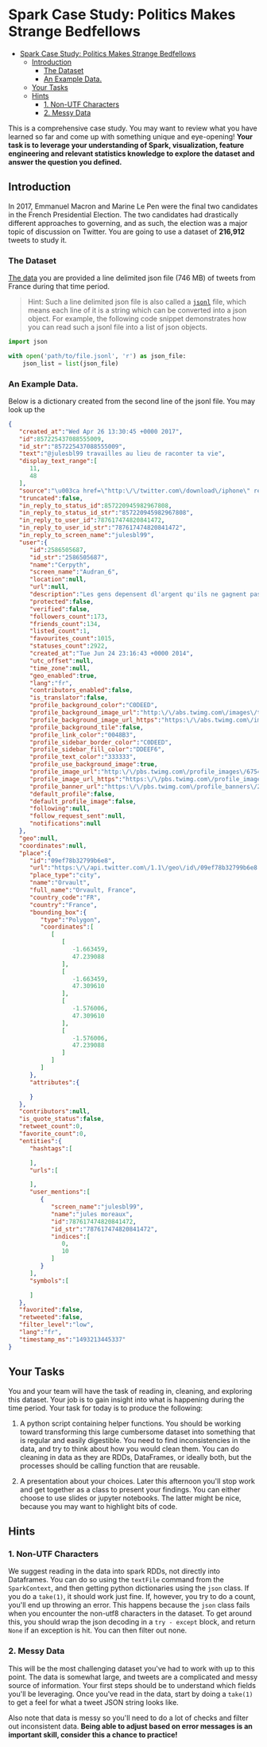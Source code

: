 # Spark Case Study: Politics Makes Strange Bedfellows

- [Spark Case Study: Politics Makes Strange Bedfellows](#spark-case-study-politics-makes-strange-bedfellows)
  - [Introduction](#introduction)
    - [The Dataset](#the-dataset)
    - [An Example Data.](#an-example-data)
  - [Your Tasks](#your-tasks)
  - [Hints](#hints)
    - [1. Non-UTF Characters](#1-non-utf-characters)
    - [2. Messy Data](#2-messy-data)

This is a comprehensive case study. You may want to review what you have learned so far and come up with something unique and eye-opening! **Your task is to leverage your understanding of Spark, visualization, feature engineering and relevant statistics knowledge to explore the dataset and answer the question you defined.**

## Introduction
In 2017, Emmanuel Macron and Marine Le Pen were the final two candidates in the French Presidential Election.  The two candidates had drastically different approaches to governing, and as such, the election was a major topic of discussion on Twitter. You are going to use a dataset of **216,912** tweets to study it.

### The Dataset
<a href="https://s3.us-east-2.amazonaws.com/jgartner-test-data/twitter/zippedData.zip">The data</a> you are provided a line delimited json file (746 MB) of tweets from France during that time period.
> Hint: Such a line delimited json file is also called a [`jsonl`](http://jsonlines.org/) file, which means each line of it is a string which can be converted into a json object. For example, the following code snippet demonstrates how you can read such a jsonl file into a list of json objects.

```python
import json

with open('path/to/file.jsonl', 'r') as json_file:
    json_list = list(json_file)
```
### An Example Data.

Below is a dictionary created from the second line of the jsonl file. You may look up the

```json
{
   "created_at":"Wed Apr 26 13:30:45 +0000 2017",
   "id":857225437088555009,
   "id_str":"857225437088555009",
   "text":"@julesbl99 travailles au lieu de raconter ta vie",
   "display_text_range":[
      11,
      48
   ],
   "source":"\u003ca href=\"http:\/\/twitter.com\/download\/iphone\" rel=\"nofollow\"\u003eTwitter for iPhone\u003c\/a\u003e",
   "truncated":false,
   "in_reply_to_status_id":857220945982967808,
   "in_reply_to_status_id_str":"857220945982967808",
   "in_reply_to_user_id":787617474820841472,
   "in_reply_to_user_id_str":"787617474820841472",
   "in_reply_to_screen_name":"julesbl99",
   "user":{
      "id":2586505687,
      "id_str":"2586505687",
      "name":"Cerpyth",
      "screen_name":"Audran_6",
      "location":null,
      "url":null,
      "description":"Les gens depensent dl'argent qu'ils ne gagnent pas pour acheter ds choses dont ils nont pas besoin pr impressionner des gens qu'ils n'aiment pas. snap: audran_6",
      "protected":false,
      "verified":false,
      "followers_count":173,
      "friends_count":134,
      "listed_count":1,
      "favourites_count":1015,
      "statuses_count":2922,
      "created_at":"Tue Jun 24 23:16:43 +0000 2014",
      "utc_offset":null,
      "time_zone":null,
      "geo_enabled":true,
      "lang":"fr",
      "contributors_enabled":false,
      "is_translator":false,
      "profile_background_color":"C0DEED",
      "profile_background_image_url":"http:\/\/abs.twimg.com\/images\/themes\/theme1\/bg.png",
      "profile_background_image_url_https":"https:\/\/abs.twimg.com\/images\/themes\/theme1\/bg.png",
      "profile_background_tile":false,
      "profile_link_color":"0048B3",
      "profile_sidebar_border_color":"C0DEED",
      "profile_sidebar_fill_color":"DDEEF6",
      "profile_text_color":"333333",
      "profile_use_background_image":true,
      "profile_image_url":"http:\/\/pbs.twimg.com\/profile_images\/675445019294212096\/0d1ksXko_normal.jpg",
      "profile_image_url_https":"https:\/\/pbs.twimg.com\/profile_images\/675445019294212096\/0d1ksXko_normal.jpg",
      "profile_banner_url":"https:\/\/pbs.twimg.com\/profile_banners\/2586505687\/1434792576",
      "default_profile":false,
      "default_profile_image":false,
      "following":null,
      "follow_request_sent":null,
      "notifications":null
   },
   "geo":null,
   "coordinates":null,
   "place":{
      "id":"09ef78b32799b6e8",
      "url":"https:\/\/api.twitter.com\/1.1\/geo\/id\/09ef78b32799b6e8.json",
      "place_type":"city",
      "name":"Orvault",
      "full_name":"Orvault, France",
      "country_code":"FR",
      "country":"France",
      "bounding_box":{
         "type":"Polygon",
         "coordinates":[
            [
               [
                  -1.663459,
                  47.239088
               ],
               [
                  -1.663459,
                  47.309610
               ],
               [
                  -1.576006,
                  47.309610
               ],
               [
                  -1.576006,
                  47.239088
               ]
            ]
         ]
      },
      "attributes":{

      }
   },
   "contributors":null,
   "is_quote_status":false,
   "retweet_count":0,
   "favorite_count":0,
   "entities":{
      "hashtags":[

      ],
      "urls":[

      ],
      "user_mentions":[
         {
            "screen_name":"julesbl99",
            "name":"jules moreaux",
            "id":787617474820841472,
            "id_str":"787617474820841472",
            "indices":[
               0,
               10
            ]
         }
      ],
      "symbols":[

      ]
   },
   "favorited":false,
   "retweeted":false,
   "filter_level":"low",
   "lang":"fr",
   "timestamp_ms":"1493213445337"
}

```


## Your Tasks

You and your team will have the task of reading in, cleaning, and exploring this dataset. Your job is to gain insight into what is happening during the time period.  Your task for today is to produce the following:

1. A python script containing helper functions.
You should be working toward transforming this large cumbersome dataset into something that is regular and easily digestible.  You need to find inconsistencies in the data, and try to think about how you would clean them.  You can do cleaning in data as they are RDDs, DataFrames, or ideally both, but the processes should be calling function that are reusable.

2. A presentation about your choices.
Later this afternoon you'll stop work and get together as a class to present your findings.  You can either choose to use slides or jupyter notebooks.  The latter might be nice, because you may want to highlight bits of code.


## Hints
### 1. Non-UTF Characters
We suggest reading in the data into spark RDDs, not directly into Dataframes.  You can do so using the ```textFile``` command from the ```SparkContext```, and then getting python dictionaries using the ```json``` class.  If you do a ```take(1)```, it should work just fine.  If, however, you try to do a count, you'll end up throwing an error.  This happens because the ```json``` class fails when you encounter the non-utf8 characters in the dataset.  To get around this, you should wrap the json decoding in a ```try - except``` block, and return ```None``` if an exception is hit.  You can then filter out none.

### 2. Messy Data
This will be the most challenging dataset you've had to work with up to this point.  The data is somewhat large, and tweets are a complicated and messy source of information. Your first steps should be to understand which fields you'll be leveraging.  Once you've read in the data, start by doing a ```take(1)``` to get a feel for what a tweet JSON string looks like.

Also note that data is messy so you'll need to do a lot of checks and filter out inconsistent data.  <b>Being able to adjust based on error messages is an important skill, consider this a chance to practice!</b>
